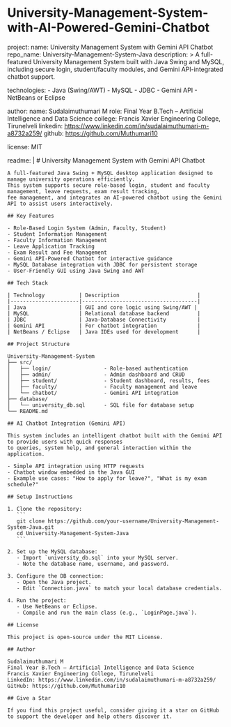 # University-Management-System-with-AI-Powered-Gemini-Chatbot

project:
  name: University Management System with Gemini API Chatbot
  repo_name: University-Management-System-Java
  description: >
    A full-featured University Management System built with Java Swing and MySQL,
    including secure login, student/faculty modules, and Gemini API-integrated chatbot support.

  technologies:
    - Java (Swing/AWT)
    - MySQL
    - JDBC
    - Gemini API
    - NetBeans or Eclipse

  author:
    name: Sudalaimuthumari M
    role: Final Year B.Tech – Artificial Intelligence and Data Science
    college: Francis Xavier Engineering College, Tirunelveli
    linkedin: https://www.linkedin.com/in/sudalaimuthumari-m-a8732a259/
    github: https://github.com/Muthumari10

  license: MIT

  readme: |
    # University Management System with Gemini API Chatbot

    A full-featured Java Swing + MySQL desktop application designed to manage university operations efficiently.
    This system supports secure role-based login, student and faculty management, leave requests, exam result tracking, 
    fee management, and integrates an AI-powered chatbot using the Gemini API to assist users interactively.

    ## Key Features

    - Role-Based Login System (Admin, Faculty, Student)
    - Student Information Management
    - Faculty Information Management
    - Leave Application Tracking
    - Exam Result and Fee Management
    - Gemini API-Powered Chatbot for interactive guidance
    - MySQL Database integration with JDBC for persistent storage
    - User-Friendly GUI using Java Swing and AWT

    ## Tech Stack

    | Technology           | Description                         |
    |----------------------|-------------------------------------|
    | Java                 | GUI and core logic using Swing/AWT |
    | MySQL                | Relational database backend         |
    | JDBC                 | Java-Database Connectivity          |
    | Gemini API           | For chatbot integration             |
    | NetBeans / Eclipse   | Java IDEs used for development      |

    ## Project Structure

    University-Management-System  
    ├── src/  
    │   ├── login/                 - Role-based authentication  
    │   ├── admin/                 - Admin dashboard and CRUD  
    │   ├── student/               - Student dashboard, results, fees  
    │   ├── faculty/               - Faculty management and leave  
    │   └── chatbot/               - Gemini API integration  
    ├── database/  
    │   └── university_db.sql      - SQL file for database setup  
    └── README.md

    ## AI Chatbot Integration (Gemini API)

    This system includes an intelligent chatbot built with the Gemini API to provide users with quick responses 
    to queries, system help, and general interaction within the application.

    - Simple API integration using HTTP requests
    - Chatbot window embedded in the Java GUI
    - Example use cases: "How to apply for leave?", "What is my exam schedule?"

    ## Setup Instructions

    1. Clone the repository:
       ```
       git clone https://github.com/your-username/University-Management-System-Java.git
       cd University-Management-System-Java
       ```

    2. Set up the MySQL database:
       - Import `university_db.sql` into your MySQL server.
       - Note the database name, username, and password.

    3. Configure the DB connection:
       - Open the Java project.
       - Edit `Connection.java` to match your local database credentials.

    4. Run the project:
       - Use NetBeans or Eclipse.
       - Compile and run the main class (e.g., `LoginPage.java`).

    ## License

    This project is open-source under the MIT License.

    ## Author

    Sudalaimuthumari M  
    Final Year B.Tech – Artificial Intelligence and Data Science  
    Francis Xavier Engineering College, Tirunelveli  
    LinkedIn: https://www.linkedin.com/in/sudalaimuthumari-m-a8732a259/  
    GitHub: https://github.com/Muthumari10

    ## Give a Star

    If you find this project useful, consider giving it a star on GitHub to support the developer and help others discover it.
